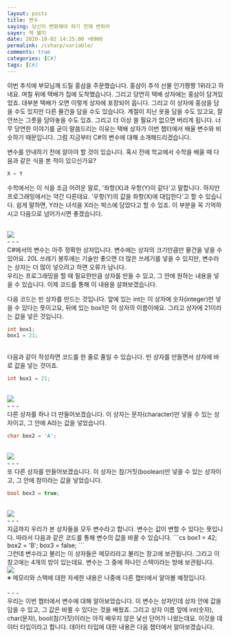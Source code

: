 ```yaml
---
layout: posts
title: 변수
saying: 당신이 변화해야 하기 전에 변하라
sayer: 잭 웰치
date: 2020-10-02 14:25:00 +0900
permalink: /csharp/variable/
comments: true
categories: [C#]
tags: [C#]
---
```


이번 추석에 부모님께 드릴 홍삼을 주문했습니다. 홍삼이 추석 선물 인기짱짱 1위라고 하네요. 며칠 뒤에 택배가 집에 도착했습니다. 그리고 당연히 택배 상자에는 홍삼이 담겨있었죠. 대부분 택배가 오면 이렇게 상자에 포장되어 옵니다. 그리고 이 상자에 홍삼을 담을 수도 있지만 다른 물건을 담을 수도 있습니다. 계절이 지난 옷을 담을 수도 있고요, 잘 안쓰는 그릇을 담아놓을 수도 있죠. 그리고 더 이상 쓸 필요가 없으면 버리게 됩니다. 너무 당연한 이야기를 굳이 말씀드리는 이유는 택배 상자가 이번 챕터에서 배울 변수와 비슷하기 때문입니다. 그럼 지금부터 C#의 변수에 대해 소개해드리겠습니다.

변수를 안내하기 전에 알아야 할 것이 있습니다. 혹시 전에 학교에서 수학을 배울 때 다음과 같은 식을 본 적이 있으신가요?

```cs
X = Y
```

수학에서는 이 식을 조금 어려운 말로, '좌항(X)과 우항(Y)이 같다'고 말합니다. 하지만 프로그래밍에서는 약간 다른데요. '우항(Y)의 값을 좌항(X)에 대입한다'고 할 수 있습니다. 쉽게 말하면, Y라는 녀석을 X라는 박스에 담았다고 할 수 있죠. 이 부분을 꼭 기억하시고 다음으로 넘어가시면 좋겠습니다.

<br />
<img src="{{ site.baseurl }}/assets/img/posts/csharp/variable/001.svg" class="w200" />
<br />
- - -
<br />
C#에서의 변수는 아주 정확한 상자입니다. 변수에는 상자의 크기만큼만 물건을 넣을 수 있어요. 20L 쓰레기 봉투에는 기술만 좋으면 더 많은 쓰레기를 넣을 수 있지만, 변수라는 상자는 더 많이 넣으려고 하면 오류가 납니다.<br />
우리는 프로그래밍을 할 때 필요한만큼 상자를 만들 수 있고, 그 안에 원하는 내용을 넣을 수 있습니다. 이제 코드를 통해 이 내용을 살펴보겠습니다.

다음 코드는 빈 상자를 만드는 것입니다. 앞에 있는 int는 이 상자에 숫자(integer)만 넣을 수 있다는 뜻이고요, 뒤에 있는 box1은 이 상자의 이름이에요. 그리고 상자에 21이라는 값을 넣은 것입니다.

```cs
int box1;
box1 = 21;
```

<br />
다음과 같이 작성하면 코드를 한 줄로 줄일 수 있습니다. 빈 상자를 만들면서 상자에 바로 값을 넣는 것이죠.

```cs
int box1 = 21;
```
<br />
<img src="{{ site.baseurl }}/assets/img/posts/csharp/variable/002.svg" class="w200" />

<br />
- - -
<br />
다른 상자를 하나 더 만들어보겠습니다. 이 상자는 문자(character)만 넣을 수 있는 상자이고, 그 안에 A라는 값을 넣었습니다.

```cs
char box2 = 'A';
```
<br />
<img src="{{ site.baseurl }}/assets/img/posts/csharp/variable/003.svg" class="w200" />

<br />
- - -
<br />
또 다른 상자를 만들어보겠습니다. 이 상자는 참/거짓(boolean)만 넣을 수 있는 상자이고, 그 안에 참이라는 값을 넣었습니다.

```cs
bool box3 = true;
```
<br />
<img src="{{ site.baseurl }}/assets/img/posts/csharp/variable/004.svg" class="w200" />

<br />
- - -
<br />
지금까지 우리가 본 상자들을 모두 변수라고 합니다. 변수는 값이 변할 수 있다는 뜻입니다. 따라서 다음과 같은 코드를 통해 변수의 값을 바꿀 수 있습니다.
```cs
box1 = 42;
box2 = 'B';
box3 = false;
```
<br />
그런데 변수라고 불리는 이 상자들은 메모리라고 불리는 창고에 보관됩니다. 그리고 이 창고에는 4개의 방이 있는데요. 변수는 그 중에 하나인 스택이라는 방에 보관됩니다.

<br />
<img src="{{ site.baseurl }}/assets/img/posts/csharp/variable/005.svg" class="w500" />
<br />
※ 메모리와 스택에 대한 자세한 내용은 나중에 다른 챕터에서 알아볼 예정입니다.
<br /><br />
- - -
<br />
우리는 이번 챕터에서 변수에 대해 알아보았습니다. 이 변수는 상자인데 상자 안에 값을 담을 수 있고, 그 값은 바뀔 수 있다는 것을 배웠죠.
그리고 상자 이름 앞에 int(숫자), char(문자), bool(참/거짓)이라는 아직 배우지 않은 낯선 단어가 나왔는데요. 이것을 데이터 타입이라고 합니다.
데이터 타입에 대한 내용은 다음 챕터에서 알아보겠습니다.